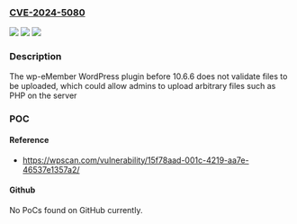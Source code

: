 ### [CVE-2024-5080](https://cve.mitre.org/cgi-bin/cvename.cgi?name=CVE-2024-5080)
![](https://img.shields.io/static/v1?label=Product&message=wp-eMember&color=blue)
![](https://img.shields.io/static/v1?label=Version&message=0%3C%2010.6.6%20&color=brighgreen)
![](https://img.shields.io/static/v1?label=Vulnerability&message=CWE-434%20Unrestricted%20Upload%20of%20File%20with%20Dangerous%20Type&color=brighgreen)

### Description

The wp-eMember WordPress plugin before 10.6.6 does not validate files to be uploaded, which could allow admins to upload arbitrary files such as PHP on the server

### POC

#### Reference
- https://wpscan.com/vulnerability/15f78aad-001c-4219-aa7e-46537e1357a2/

#### Github
No PoCs found on GitHub currently.

